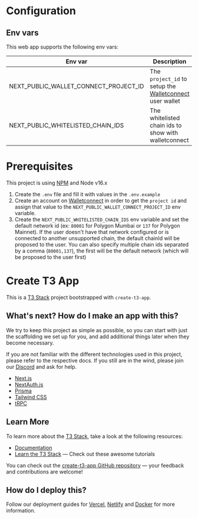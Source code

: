 # Configuration
  
## Env vars

This web app supports the following env vars:

| Env var                               | Description                                                                           |
| ------------------------------------- | ------------------------------------------------------------------------------------- |
| NEXT_PUBLIC_WALLET_CONNECT_PROJECT_ID | The `project_id` to setup the [Walletconnect](https://walletconnect.com/) user wallet |
| NEXT_PUBLIC_WHITELISTED_CHAIN_IDS     | The whitelisted chain ids to show with walletconnect                                  |

# Prerequisites

This project is using [NPM](https://www.npmjs.com/) and Node v16.x

1. Create the `.env` file and fill it with values in the `.env.example`
2. Create an account on [Walletconnect](https://walletconnect.com/) in order to get the `project id` and assign that value to the `NEXT_PUBLIC_WALLET_CONNECT_PROJECT_ID` env variable.
3. Create the `NEXT_PUBLIC_WHITELISTED_CHAIN_IDS` env variable and set the default network id (ex: `80001` for Polygon Mumbai or `137` for Polygon Mainnet). If the user doesn't have that network configured or is connected to another unsupported chain, the default chainId will be proposed to the user. You can also specify multiple chain ids separated by a comma (`80001,137`), the first will be the default network (which will be proposed to the user first)

# Create T3 App

This is a [T3 Stack](https://create.t3.gg/) project bootstrapped with `create-t3-app`.

## What's next? How do I make an app with this?

We try to keep this project as simple as possible, so you can start with just the scaffolding we set up for you, and add additional things later when they become necessary.

If you are not familiar with the different technologies used in this project, please refer to the respective docs. If you still are in the wind, please join our [Discord](https://t3.gg/discord) and ask for help.

- [Next.js](https://nextjs.org)
- [NextAuth.js](https://next-auth.js.org)
- [Prisma](https://prisma.io)
- [Tailwind CSS](https://tailwindcss.com)
- [tRPC](https://trpc.io)

## Learn More

To learn more about the [T3 Stack](https://create.t3.gg/), take a look at the following resources:

- [Documentation](https://create.t3.gg/)
- [Learn the T3 Stack](https://create.t3.gg/en/faq#what-learning-resources-are-currently-available) — Check out these awesome tutorials

You can check out the [create-t3-app GitHub repository](https://github.com/t3-oss/create-t3-app) — your feedback and contributions are welcome!

## How do I deploy this?

Follow our deployment guides for [Vercel](https://create.t3.gg/en/deployment/vercel), [Netlify](https://create.t3.gg/en/deployment/netlify) and [Docker](https://create.t3.gg/en/deployment/docker) for more information.

